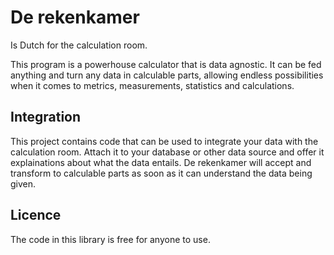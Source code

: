 # De rekenkamer

Is Dutch for the calculation room.

This program is a powerhouse calculator that is data agnostic.
It can be fed anything and turn any data in calculable parts, allowing endless possibilities when it comes to metrics, measurements, statistics and calculations.

## Integration

This project contains code that can be used to integrate your data with the calculation room.
Attach it to your database or other data source and offer it explainations about what the data entails.
De rekenkamer will accept and transform to calculable parts as soon as it can understand the data being given.

## Licence

The code in this library is free for anyone to use.